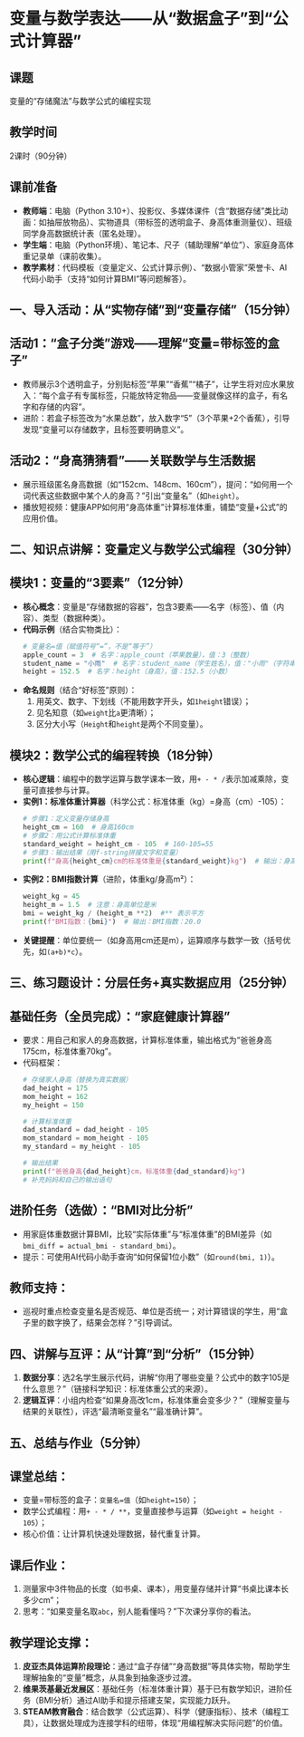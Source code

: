 # 变量与数学表达——从“数据盒子”到“公式计算器”  


## 课题  
变量的“存储魔法”与数学公式的编程实现  


## 教学时间  
2课时（90分钟）  


## 课前准备  
- **教师端**：电脑（Python 3.10+）、投影仪、多媒体课件（含“数据存储”类比动画：如抽屉放物品）、实物道具（带标签的透明盒子、身高体重测量仪）、班级同学身高数据统计表（匿名处理）。  
- **学生端**：电脑（Python环境）、笔记本、尺子（辅助理解“单位”）、家庭身高体重记录单（课前收集）。  
- **教学素材**：代码模板（变量定义、公式计算示例）、“数据小管家”荣誉卡、AI代码小助手（支持“如何计算BMI”等问题解答）。  


## 一、导入活动：从“实物存储”到“变量存储”（15分钟）  
## 活动1：“盒子分类”游戏——理解“变量=带标签的盒子”  
- 教师展示3个透明盒子，分别贴标签“苹果”“香蕉”“橘子”，让学生将对应水果放入：“每个盒子有专属标签，只能放特定物品——变量就像这样的盒子，有名字和存储的内容”。  
- 进阶：若盒子标签改为“水果总数”，放入数字“5”（3个苹果+2个香蕉），引导发现“变量可以存储数字，且标签要明确意义”。  

## 活动2：“身高猜猜看”——关联数学与生活数据  
- 展示班级匿名身高数据（如“152cm、148cm、160cm”），提问：“如何用一个词代表这些数据中某个人的身高？”引出“变量名”（如`height`）。  
- 播放短视频：健康APP如何用“身高体重”计算标准体重，铺垫“变量+公式”的应用价值。  


## 二、知识点讲解：变量定义与数学公式编程（30分钟）  
## 模块1：变量的“3要素”（12分钟）  
- **核心概念**：变量是“存储数据的容器”，包含3要素——名字（标签）、值（内容）、类型（数据种类）。  
- **代码示例**（结合实物类比）：  
  ```python
  # 变量名=值（赋值符号“=”，不是“等于”）
  apple_count = 3  # 名字：apple_count（苹果数量），值：3（整数）
  student_name = "小雨"  # 名字：student_name（学生姓名），值："小雨"（字符串）
  height = 152.5  # 名字：height（身高），值：152.5（小数）
  ```  
- **命名规则**（结合“好标签”原则）：  
  1. 用英文、数字、下划线（不能用数字开头，如`1height`错误）；  
  2. 见名知意（如`weight`比`a`更清晰）；  
  3. 区分大小写（`Height`和`height`是两个不同变量）。  

## 模块2：数学公式的编程转换（18分钟）  
- **核心逻辑**：编程中的数学运算与数学课本一致，用`+ - * /`表示加减乘除，变量可直接参与计算。  
- **实例1：标准体重计算器**（科学公式：标准体重（kg）=身高（cm）-105）：  
  ```python
  # 步骤1：定义变量存储身高
  height_cm = 160  # 身高160cm
  # 步骤2：用公式计算标准体重
  standard_weight = height_cm - 105  # 160-105=55
  # 步骤3：输出结果（用f-string拼接文字和变量）
  print(f"身高{height_cm}cm的标准体重是{standard_weight}kg")  # 输出：身高160cm的标准体重是55kg
  ```  
- **实例2：BMI指数计算**（进阶，体重kg/身高m²）：  
  ```python
  weight_kg = 45
  height_m = 1.5  # 注意：身高单位是米
  bmi = weight_kg / (height_m **2)  #** 表示平方
  print(f"BMI指数：{bmi}")  # 输出：BMI指数：20.0
  ```  
- **关键提醒**：单位要统一（如身高用cm还是m），运算顺序与数学一致（括号优先，如`(a+b)*c`）。  


## 三、练习题设计：分层任务+真实数据应用（25分钟）  
## 基础任务（全员完成）：“家庭健康计算器”  
- 要求：用自己和家人的身高数据，计算标准体重，输出格式为“爸爸身高175cm，标准体重70kg”。  
- 代码框架：  
  ```python
  # 存储家人身高（替换为真实数据）
  dad_height = 175
  mom_height = 162
  my_height = 150

  # 计算标准体重
  dad_standard = dad_height - 105
  mom_standard = mom_height - 105
  my_standard = my_height - 105

  # 输出结果
  print(f"爸爸身高{dad_height}cm，标准体重{dad_standard}kg")
  # 补充妈妈和自己的输出语句
  ```  

## 进阶任务（选做）：“BMI对比分析”  
- 用家庭体重数据计算BMI，比较“实际体重”与“标准体重”的BMI差异（如`bmi_diff = actual_bmi - standard_bmi`）。  
- 提示：可使用AI代码小助手查询“如何保留1位小数”（如`round(bmi, 1)`）。  

## 教师支持：  
- 巡视时重点检查变量名是否规范、单位是否统一；对计算错误的学生，用“盒子里的数字换了，结果会怎样？”引导调试。  


## 四、讲解与互评：从“计算”到“分析”（15分钟）  
1. **数据分享**：选2名学生展示代码，讲解“你用了哪些变量？公式中的数字105是什么意思？”（链接科学知识：标准体重公式的来源）。  
2. **逻辑互评**：小组内检查“如果身高改1cm，标准体重会变多少？”（理解变量与结果的关联性），评选“最清晰变量名”“最准确计算”。  


## 五、总结与作业（5分钟）  
## 课堂总结：  
- 变量=带标签的盒子：`变量名=值`（如`height=150`）；  
- 数学公式编程：用`+ - * / **`，变量直接参与运算（如`weight = height - 105`）；  
- 核心价值：让计算机快速处理数据，替代重复计算。  

## 课后作业：  
1. 测量家中3件物品的长度（如书桌、课本），用变量存储并计算“书桌比课本长多少cm”；  
2. 思考：“如果变量名取`abc`，别人能看懂吗？”下次课分享你的看法。  


## 教学理论支撑：  
1. **皮亚杰具体运算阶段理论**：通过“盒子存储”“身高数据”等具体实物，帮助学生理解抽象的“变量”概念，从具象到抽象逐步过渡。  
2. **维果茨基最近发展区**：基础任务（标准体重计算）基于已有数学知识，进阶任务（BMI分析）通过AI助手和提示搭建支架，实现能力跃升。  
3. **STEAM教育融合**：结合数学（公式运算）、科学（健康指标）、技术（编程工具），让数据处理成为连接学科的纽带，体现“用编程解决实际问题”的价值。  


